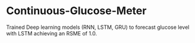 # Continuous-Glucose-Meter
 
Trained Deep learning models (RNN, LSTM, GRU) to forecast glucose level with LSTM achieving an RSME of 1.0.